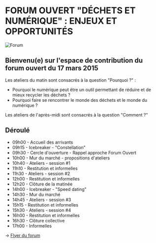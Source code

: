 # FORUM OUVERT "DÉCHETS ET NUMÉRIQUE" : ENJEUX ET OPPORTUNITÉS

![Forum](https://www.flickr.com/photos/132069585@N04/16901529636)

## Bienvenu(e) sur l'espace de contribution du forum ouvert du 17 mars 2015

Les ateliers du matin sont consacrés à la question "Pourquoi ?" :
+ Pourquoi le numérique peut être un outil permettant de réduire et de mieux recycler les déchets ?
+ Pourquoi faire se rencontrer le monde des déchets et le monde du numérique ?

Les ateliers de l'après-midi sont consacrés à la question "Comment ?"

## Déroulé     

* 09h00 - Accueil des arrivants
* 09h15 - Icebreaker - "Constellation"
* 09h30 - Cercle d'ouverture - Rappel approche Forum Ouvert
* 10h00 - Mur du marché - propositions d'ateliers
* 10h40 - Ateliers - session #1
* 11h10 - Restitution et informelles
* 11h30 - Ateliers - session #2
* 12h00 - Restitution et informelles
* 12h20 - Clôture de la matinée
* 14h00 - Icebreaker - "Speed dating"
* 14h30 - Mur du marché
* 14h45 - Ateliers - session #3
* 15h15 - Restitution et informelles
* 15h30 - Ateliers - session #4
* 16h00 - Restitution et informelles
* 16h30 - Clôture collective
* 17h00 - Informelles

-> [Flyer du forum](https://www.smore.com/762c8)
